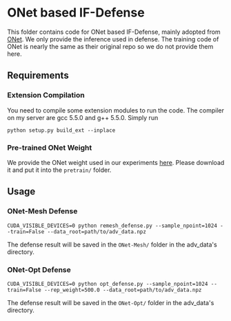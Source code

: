 # ONet based IF-Defense

This folder contains code for ONet based IF-Defense, mainly adopted from [ONet](https://github.com/autonomousvision/occupancy_networks). We only provide the inference used in defense. The training code of ONet is nearly the same as their original repo so we do not provide them here.

## Requirements

### Extension Compilation

You need to compile some extension modules to run the code. The compiler on my server are gcc 5.5.0 and g++ 5.5.0. Simply run

```shell
python setup.py build_ext --inplace
```

### Pre-trained ONet Weight

We provide the ONet weight used in our experiments [here](https://drive.google.com/file/d/1GnSisZGcN_G38YzauWiYDLN3_gZq03hi/view?usp=sharing). Please download it and put it into the ```pretrain/``` folder.

## Usage

### ONet-Mesh Defense

```shell
CUDA_VISIBLE_DEVICES=0 python remesh_defense.py --sample_npoint=1024 --train=False --data_root=path/to/adv_data.npz
```

The defense result will be saved in the ```ONet-Mesh/``` folder in the adv_data's directory.

### ONet-Opt Defense

```shell
CUDA_VISIBLE_DEVICES=0 python opt_defense.py --sample_npoint=1024 --train=False --rep_weight=500.0 --data_root=path/to/adv_data.npz
```

The defense result will be saved in the ```ONet-Opt/``` folder in the adv_data's directory.

